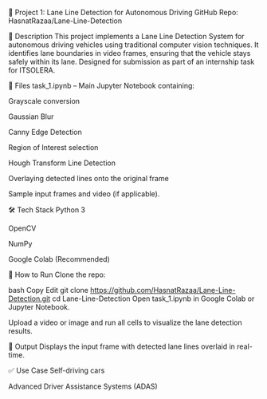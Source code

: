 🔰 Project 1: Lane Line Detection for Autonomous Driving
GitHub Repo: HasnatRazaa/Lane-Line-Detection

📝 Description
This project implements a Lane Line Detection System for autonomous driving vehicles using traditional computer vision techniques. It identifies lane boundaries in video frames, ensuring that the vehicle stays safely within its lane. Designed for submission as part of an internship task for ITSOLERA.

📂 Files
task_1.ipynb – Main Jupyter Notebook containing:

Grayscale conversion

Gaussian Blur

Canny Edge Detection

Region of Interest selection

Hough Transform Line Detection

Overlaying detected lines onto the original frame

Sample input frames and video (if applicable).

🛠️ Tech Stack
Python 3

OpenCV

NumPy

Google Colab (Recommended)

🚀 How to Run
Clone the repo:

bash
Copy
Edit
git clone https://github.com/HasnatRazaa/Lane-Line-Detection.git
cd Lane-Line-Detection
Open task_1.ipynb in Google Colab or Jupyter Notebook.

Upload a video or image and run all cells to visualize the lane detection results.

📸 Output
Displays the input frame with detected lane lines overlaid in real-time.

✅ Use Case
Self-driving cars

Advanced Driver Assistance Systems (ADAS)
